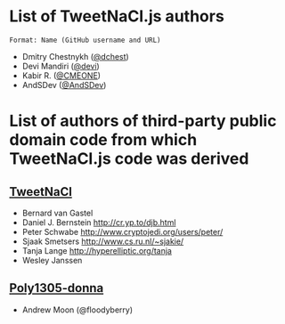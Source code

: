 List of TweetNaCl.js authors
============================

    Format: Name (GitHub username and URL)

* Dmitry Chestnykh ([@dchest](https://github.com/dchest))
* Devi Mandiri ([@devi](https://github.com/devi))
* Kabir R. ([@CMEONE](https://github.com/CMEONE))
* AndSDev ([@AndSDev](https://github.com/AndSDev))

List of authors of third-party public domain code from which TweetNaCl.js code was derived
==========================================================================================

[TweetNaCl](http://tweetnacl.cr.yp.to/)
--------------------------------------

* Bernard van Gastel
* Daniel J. Bernstein <http://cr.yp.to/djb.html>
* Peter Schwabe <http://www.cryptojedi.org/users/peter/>
* Sjaak Smetsers <http://www.cs.ru.nl/~sjakie/>
* Tanja Lange <http://hyperelliptic.org/tanja>
* Wesley Janssen


[Poly1305-donna](https://github.com/floodyberry/poly1305-donna)
--------------------------------------------------------------

* Andrew Moon (@floodyberry)
